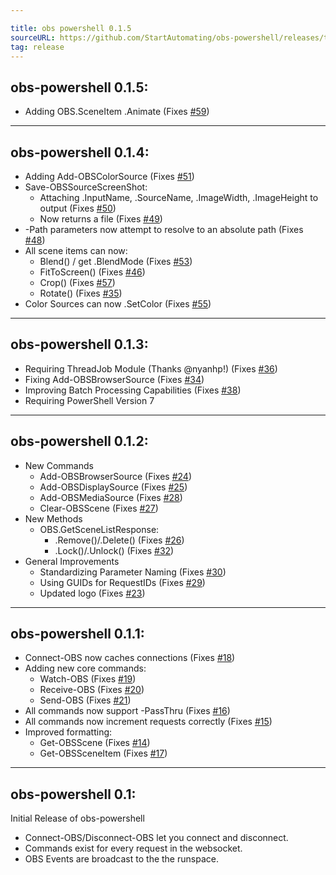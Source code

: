```yaml
---

title: obs powershell 0.1.5
sourceURL: https://github.com/StartAutomating/obs-powershell/releases/tag/v0.1.5
tag: release
---
```

## obs-powershell 0.1.5:

* Adding OBS.SceneItem .Animate (Fixes [#59](https://github.com/StartAutomating/obs-powershell/issues/59))


---

## obs-powershell 0.1.4:

* Adding Add-OBSColorSource (Fixes [#51](https://github.com/StartAutomating/obs-powershell/issues/51))  
* Save-OBSSourceScreenShot:
  * Attaching .InputName, .SourceName, .ImageWidth, .ImageHeight to output (Fixes [#50](https://github.com/StartAutomating/obs-powershell/issues/50))
  * Now returns a file (Fixes [#49](https://github.com/StartAutomating/obs-powershell/issues/49))
* -Path parameters now attempt to resolve to an absolute path (Fixes [#48](https://github.com/StartAutomating/obs-powershell/issues/48))
* All scene items can now:
  * Blend() / get .BlendMode (Fixes [#53](https://github.com/StartAutomating/obs-powershell/issues/53))
  * FitToScreen() (Fixes [#46](https://github.com/StartAutomating/obs-powershell/issues/46))
  * Crop() (Fixes [#57](https://github.com/StartAutomating/obs-powershell/issues/57))
  * Rotate() (Fixes [#35](https://github.com/StartAutomating/obs-powershell/issues/35))
* Color Sources can now .SetColor (Fixes [#55](https://github.com/StartAutomating/obs-powershell/issues/55))

---

## obs-powershell 0.1.3:

* Requiring ThreadJob Module (Thanks @nyanhp!) (Fixes [#36](https://github.com/StartAutomating/obs-powershell/issues/36))
* Fixing Add-OBSBrowserSource (Fixes [#34](https://github.com/StartAutomating/obs-powershell/issues/34))
* Improving Batch Processing Capabilities (Fixes [#38](https://github.com/StartAutomating/obs-powershell/issues/38))
* Requiring PowerShell Version 7

---

## obs-powershell 0.1.2:

* New Commands
  * Add-OBSBrowserSource (Fixes [#24](https://github.com/StartAutomating/obs-powershell/issues/24))
  * Add-OBSDisplaySource (Fixes [#25](https://github.com/StartAutomating/obs-powershell/issues/25))
  * Add-OBSMediaSource (Fixes [#28](https://github.com/StartAutomating/obs-powershell/issues/28))
  * Clear-OBSScene (Fixes [#27](https://github.com/StartAutomating/obs-powershell/issues/27))
* New Methods
  * OBS.GetSceneListResponse:
    * .Remove()/.Delete() (Fixes [#26](https://github.com/StartAutomating/obs-powershell/issues/26))
    * .Lock()/.Unlock() (Fixes [#32](https://github.com/StartAutomating/obs-powershell/issues/32))
* General Improvements
  * Standardizing Parameter Naming (Fixes [#30](https://github.com/StartAutomating/obs-powershell/issues/30))  
  * Using GUIDs for RequestIDs (Fixes [#29](https://github.com/StartAutomating/obs-powershell/issues/29))
  * Updated logo (Fixes [#23](https://github.com/StartAutomating/obs-powershell/issues/23))
  
---

## obs-powershell 0.1.1:

* Connect-OBS now caches connections (Fixes [#18](https://github.com/StartAutomating/obs-powershell/issues/18))
* Adding new core commands:
  * Watch-OBS (Fixes [#19](https://github.com/StartAutomating/obs-powershell/issues/19))
  * Receive-OBS (Fixes [#20](https://github.com/StartAutomating/obs-powershell/issues/20))
  * Send-OBS (Fixes [#21](https://github.com/StartAutomating/obs-powershell/issues/21))
* All commands now support -PassThru (Fixes [#16](https://github.com/StartAutomating/obs-powershell/issues/16))
* All commands now increment requests correctly (Fixes [#15](https://github.com/StartAutomating/obs-powershell/issues/15))
* Improved formatting:
  * Get-OBSScene (Fixes [#14](https://github.com/StartAutomating/obs-powershell/issues/14))
  * Get-OBSSceneItem (Fixes [#17](https://github.com/StartAutomating/obs-powershell/issues/17))

---
            
## obs-powershell 0.1:

Initial Release of obs-powershell

* Connect-OBS/Disconnect-OBS let you connect and disconnect.
* Commands exist for every request in the websocket.
* OBS Events are broadcast to the the runspace.
